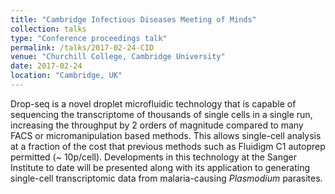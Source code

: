 ```yaml
---
title: "Cambridge Infectious Diseases Meeting of Minds"
collection: talks
type: "Conference proceedings talk"
permalink: /talks/2017-02-24-CID
venue: "Churchill College, Cambridge University"
date: 2017-02-24
location: "Cambridge, UK"
---
```


Drop-seq is a novel droplet microfluidic technology that is capable of sequencing the transcriptome of thousands of single cells in a single run, increasing the throughput by 2 orders of magnitude compared to many FACS or micromanipulation based methods. This allows single-cell analysis at a fraction of the cost that previous methods such as Fluidigm C1 autoprep permitted (~ 10p/cell). Developments in this technology at the Sanger Institute to date will be presented along with its application to generating single-cell transcriptomic data from malaria-causing <i>Plasmodium</i> parasites.
